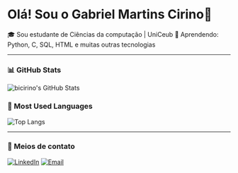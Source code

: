 # Olá! Sou o Gabriel Martins Cirino👋

🎓 Sou estudante de Ciências da computação | UniCeub 
📘 Aprendendo: Python, C, SQL, HTML e muitas outras tecnologias 

---

### 📊 GitHub Stats
![bicirino's GitHub Stats](https://github-readme-stats.vercel.app/api?username=bicirino&show_icons=true&theme=dark)

### 📌 Most Used Languages
![Top Langs](https://github-readme-stats.vercel.app/api/top-langs/?username=bicirino&layout=compact&theme=dark)

---

### 📱 Meios de contato
[![LinkedIn](https://img.shields.io/badge/LinkedIn-0077B5?style=for-the-badge&logo=linkedin&logoColor=white)](https://www.linkedin.com/in/gabriel-martins-cirino-91a283307/)
[![Email](https://img.shields.io/badge/Email-D14836?style=for-the-badge&logo=gmail&logoColor=white)](mailto:gabrielcirinom@gmail.com)


